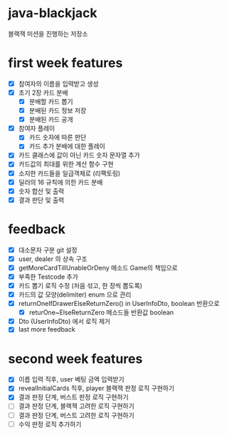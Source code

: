 # java-blackjack
블랙잭 미션을 진행하는 저장소

# first week features
* [X] 참여자의 이름을 입력받고 생성
* [x] 초기 2장 카드 분배
    * [x] 분배할 카드 뽑기
    * [x] 분배된 카드 정보 저장
    * [x] 분배된 카드 공개
* [x] 참여자 플레이
    * [x] 카드 숫자에 따른 판단
    * [x] 카드 추가 분배에 대한 플레이
* [x] 카드 클래스에 값이 아닌 카드 숫자 문자열 추가
* [x] 카드값의 최대를 위한 계산 함수 구현
* [x] 소지한 카드들을 일급객체로 (리팩토링)
* [x] 딜러의 16 규칙에 의한 카드 분배
* [x] 숫자 합산 및 출력
* [x] 결과 판단 및 출력

# feedback
* [x] 대소문자 구분 git 설정
* [x] user, dealer 의 상속 구조
* [x] getMoreCardTillUnableOrDeny 메소드 Game의 책임으로
* [x] 부족한 Testcode 추가
* [x] 카드 뽑기 로직 수정 (처음 섞고, 한 장씩 뽑도록)
* [x] 카드의 값 모양(delimiter) enum 으로 관리
* [x] returnOneIfDrawerElseReturnZero() in UserInfoDto, boolean 반환으로
  * [x] returOne~ElseReturnZero 메소드들 반환값 boolean
* [x] Dto (UserInfoDto) 에서 로직 제거
* [x] last more feedback

# second week features
* [x] 이름 입력 직후, user 베팅 금액 입력받기
* [x] revealInitialCards 직후, player 블랙잭 판정 로직 구현하기
* [x] 결과 판정 단계, 버스트 판정 로직 구현하기
* [ ] 결과 판정 단계, 블랙잭 고려한 로직 구현하기
* [ ] 결과 판정 단계, 버스트 고려한 로직 구현하기
* [ ] 수익 판정 로직 추가하기